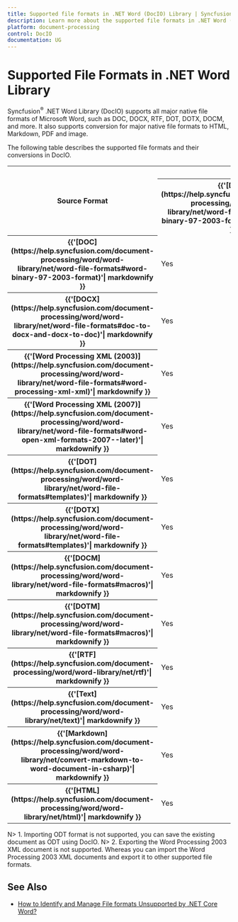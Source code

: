 ```yaml
---
title: Supported file formats in .NET Word (DocIO) Library | Syncfusion
description: Learn more about the supported file formats in .NET Word (DocIO) Library to create, edit, and convert Word document.
platform: document-processing
control: DocIO
documentation: UG
---
```


# Supported File Formats in .NET Word Library  

Syncfusion<sup>&reg;</sup> .NET Word Library (DocIO) supports all major native file formats of Microsoft Word, such as DOC, DOCX, RTF, DOT, DOTX, DOCM, and more. It also supports conversion for major native file formats to HTML, Markdown, PDF and image. 

The following table describes the supported file formats and their conversions in DocIO. 

<table>
<tr>
<th rowspan="2">Source Format</th>
<th colspan="14">Destination Format</th>
</tr>
<tr>
<th>
{{'[DOC](https://help.syncfusion.com/document-processing/word/word-library/net/word-file-formats#word-binary-97-2003-format)'| markdownify }}
</th>
<th>
{{'[DOCX](https://help.syncfusion.com/document-processing/word/word-library/net/word-file-formats#doc-to-docx-and-docx-to-doc)'| markdownify }}
</th>
<th>
{{'[Word Processing XML (2007)](https://help.syncfusion.com/document-processing/word/word-library/net/word-file-formats#word-open-xml-formats-2007--later)'| markdownify }}
</th>
<th>
{{'[DOT](https://help.syncfusion.com/document-processing/word/word-library/net/word-file-formats#templates)'| markdownify }}
</th>
<th>
{{'[DOTX](https://help.syncfusion.com/document-processing/word/word-library/net/word-file-formats#templates)'| markdownify }}
</th>
<th>
{{'[DOCM](https://help.syncfusion.com/document-processing/word/word-library/net/word-file-formats#macros)'| markdownify }}
</th>
<th>
{{'[DOTM](https://help.syncfusion.com/document-processing/word/word-library/net/word-file-formats#macros)'| markdownify }}
</th>
<th>
{{'[ODT](https://help.syncfusion.com/document-processing/word/word-library/net/word-to-odt)'| markdownify }}
</th>
<th>
{{'[RTF](https://help.syncfusion.com/document-processing/word/word-library/net/rtf)'| markdownify }}
</th>
<th>
{{'[Text](https://help.syncfusion.com/document-processing/word/word-library/net/text)'| markdownify }}
</th>
<th>
{{'[Markdown](https://help.syncfusion.com/document-processing/word/word-library/net/convert-word-document-to-markdown-in-csharp)'| markdownify }}
</th>
<th>
{{'[HTML](https://help.syncfusion.com/document-processing/word/word-library/net/html)'| markdownify }}
</th>
<th>
{{'[PDF](https://help.syncfusion.com/document-processing/word/conversions/word-to-pdf/net/word-to-pdf)'| markdownify }}
</th>
<th>
{{'[Image](https://help.syncfusion.com/document-processing/word/conversions/word-to-image/net/word-to-image)'| markdownify }}
</th>
</tr>
<tr>
<th>{{'[DOC](https://help.syncfusion.com/document-processing/word/word-library/net/word-file-formats#word-binary-97-2003-format)'| markdownify }}</th>
<td>Yes</td>
<td>Yes</td>
<td>Yes</td>
<td>Yes</td>
<td>Yes</td>
<td>Yes</td>
<td>Yes</td>
<td>Yes</td>
<td>Yes</td>
<td>Yes</td>
<td>Yes</td>
<td>Yes</td>
<td>Yes</td>
<td>Yes</td>
</tr>
<tr>
<th>{{'[DOCX](https://help.syncfusion.com/document-processing/word/word-library/net/word-file-formats#doc-to-docx-and-docx-to-doc)'| markdownify }}</th>
<td>Yes</td>
<td>Yes</td>
<td>Yes</td>
<td>Yes</td>
<td>Yes</td>
<td>Yes</td>
<td>Yes</td>
<td>Yes</td>
<td>Yes</td>
<td>Yes</td>
<td>Yes</td>
<td>Yes</td>
<td>Yes</td>
<td>Yes</td>
</tr>
<tr>
<th>{{'[Word Processing XML (2003)](https://help.syncfusion.com/document-processing/word/word-library/net/word-file-formats#word-processing-xml-xml)'| markdownify }}</th>
<td>Yes</td>
<td>Yes</td>
<td>Yes</td>
<td>Yes</td>
<td>Yes</td>
<td>Yes</td>
<td>Yes</td>
<td>Yes</td>
<td>Yes</td>
<td>Yes</td>
<td>Yes</td>
<td>Yes</td>
<td>Yes</td>
<td>Yes</td>
</tr>
<tr>
<th>{{'[Word Processing XML (2007)](https://help.syncfusion.com/document-processing/word/word-library/net/word-file-formats#word-open-xml-formats-2007--later)'| markdownify }}</th>
<td>Yes</td>
<td>Yes</td>
<td>Yes</td>
<td>Yes</td>
<td>Yes</td>
<td>Yes</td>
<td>Yes</td>
<td>Yes</td>
<td>Yes</td>
<td>Yes</td>
<td>Yes</td>
<td>Yes</td>
<td>Yes</td>
<td>Yes</td>
</tr>
<tr>
<th>{{'[DOT](https://help.syncfusion.com/document-processing/word/word-library/net/word-file-formats#templates)'| markdownify }}</th>
<td>Yes</td>
<td>Yes</td>
<td>Yes</td>
<td>Yes</td>
<td>Yes</td>
<td>Yes</td>
<td>Yes</td>
<td>Yes</td>
<td>Yes</td>
<td>Yes</td>
<td>Yes</td>
<td>Yes</td>
<td>Yes</td>
<td>Yes</td>
</tr>
<tr>
<th>{{'[DOTX](https://help.syncfusion.com/document-processing/word/word-library/net/word-file-formats#templates)'| markdownify }}</th>
<td>Yes</td>
<td>Yes</td>
<td>Yes</td>
<td>Yes</td>
<td>Yes</td>
<td>Yes</td>
<td>Yes</td>
<td>Yes</td>
<td>Yes</td>
<td>Yes</td>
<td>Yes</td>
<td>Yes</td>
<td>Yes</td>
<td>Yes</td>
</tr>
<tr>
<th>{{'[DOCM](https://help.syncfusion.com/document-processing/word/word-library/net/word-file-formats#macros)'| markdownify }}</th>
<td>Yes</td>
<td>Yes</td>
<td>Yes</td>
<td>Yes</td>
<td>Yes</td>
<td>Yes</td>
<td>Yes</td>
<td>Yes</td>
<td>Yes</td>
<td>Yes</td>
<td>Yes</td>
<td>Yes</td>
<td>Yes</td>
<td>Yes</td>
</tr>
<tr>
<th>{{'[DOTM](https://help.syncfusion.com/document-processing/word/word-library/net/word-file-formats#macros)'| markdownify }}</th>
<td>Yes</td>
<td>Yes</td>
<td>Yes</td>
<td>Yes</td>
<td>Yes</td>
<td>Yes</td>
<td>Yes</td>
<td>Yes</td>
<td>Yes</td>
<td>Yes</td>
<td>Yes</td>
<td>Yes</td>
<td>Yes</td>
<td>Yes</td>
</tr>
<tr>
<th>{{'[RTF](https://help.syncfusion.com/document-processing/word/word-library/net/rtf)'| markdownify }}</th>
<td>Yes</td>
<td>Yes</td>
<td>Yes</td>
<td>Yes</td>
<td>Yes</td>
<td>Yes</td>
<td>Yes</td>
<td>Yes</td>
<td>Yes</td>
<td>Yes</td>
<td>Yes</td>
<td>Yes</td>
<td>Yes</td>
<td>Yes</td>
</tr>
<tr>
<th>{{'[Text](https://help.syncfusion.com/document-processing/word/word-library/net/text)'| markdownify }}</th>
<td>Yes</td>
<td>Yes</td>
<td>Yes</td>
<td>Yes</td>
<td>Yes</td>
<td>Yes</td>
<td>Yes</td>
<td>Yes</td>
<td>Yes</td>
<td>Yes</td>
<td>Yes</td>
<td>Yes</td>
<td>Yes</td>
<td>Yes</td>
</tr>
<tr>
<th>{{'[Markdown](https://help.syncfusion.com/document-processing/word/word-library/net/convert-markdown-to-word-document-in-csharp)'| markdownify }}</th>
<td>Yes</td>
<td>Yes</td>
<td>Yes</td>
<td>Yes</td>
<td>Yes</td>
<td>Yes</td>
<td>Yes</td>
<td>Yes</td>
<td>Yes</td>
<td>Yes</td>
<td>Yes</td>
<td>Yes</td>
<td>Yes</td>
<td>Yes</td>
</tr>
<tr>
<th>{{'[HTML](https://help.syncfusion.com/document-processing/word/word-library/net/html)'| markdownify }}</th>
<td>Yes</td>
<td>Yes</td>
<td>Yes</td>
<td>Yes</td>
<td>Yes</td>
<td>Yes</td>
<td>Yes</td>
<td>Yes</td>
<td>Yes</td>
<td>Yes</td>
<td>Yes</td>
<td>Yes</td>
<td>Yes</td>
<td>Yes</td>
</tr>
</table>

N> 1. Importing ODT format is not supported, you can save the existing document as ODT using DocIO. 
N> 2. Exporting the Word Processing 2003 XML document is not supported. Whereas you can import the Word Processing 2003 XML documents and export it to other supported file formats. 

## See Also

* [How to Identify and Manage File formats Unsupported by .NET Core Word?](https://support.syncfusion.com/kb/article/19611/how-to-identify-and-manage-file-formats-unsupported-by-net-core-word)

